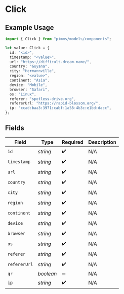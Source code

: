 # Click

## Example Usage

```typescript
import { Click } from "pimms/models/components";

let value: Click = {
  id: "<id>",
  timestamp: "<value>",
  url: "https://difficult-dream.name/",
  country: "Guyana",
  city: "Hermannville",
  region: "<value>",
  continent: "Asia",
  device: "Mobile",
  browser: "Safari",
  os: "Linux",
  referer: "spotless-drive.org",
  refererUrl: "https://rapid-blossom.org/",
  ip: "ccad:baa3:3971:cabf:1a58:4b3c:e1bd:dacc",
};
```

## Fields

| Field              | Type               | Required           | Description        |
| ------------------ | ------------------ | ------------------ | ------------------ |
| `id`               | *string*           | :heavy_check_mark: | N/A                |
| `timestamp`        | *string*           | :heavy_check_mark: | N/A                |
| `url`              | *string*           | :heavy_check_mark: | N/A                |
| `country`          | *string*           | :heavy_check_mark: | N/A                |
| `city`             | *string*           | :heavy_check_mark: | N/A                |
| `region`           | *string*           | :heavy_check_mark: | N/A                |
| `continent`        | *string*           | :heavy_check_mark: | N/A                |
| `device`           | *string*           | :heavy_check_mark: | N/A                |
| `browser`          | *string*           | :heavy_check_mark: | N/A                |
| `os`               | *string*           | :heavy_check_mark: | N/A                |
| `referer`          | *string*           | :heavy_check_mark: | N/A                |
| `refererUrl`       | *string*           | :heavy_check_mark: | N/A                |
| `qr`               | *boolean*          | :heavy_minus_sign: | N/A                |
| `ip`               | *string*           | :heavy_check_mark: | N/A                |